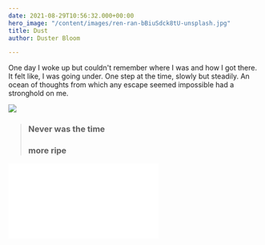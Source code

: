 ```yaml
---
date: 2021-08-29T10:56:32.000+00:00
hero_image: "/content/images/ren-ran-bBiuSdck8tU-unsplash.jpg"
title: Dust
author: Duster Bloom

---
```

One day I woke up but couldn't remember where I was and how I got there. It felt like, I was going under. One step at the time, slowly but steadily. An ocean of thoughts from which any escape seemed impossible had a stronghold on me.

![](/content/images/anomaly-oRskqiH7FNc-unsplash.jpg)

> ### Never was the time
>
> ### more ripe


<div class="embed-responsive embed-responsive-16by9">
<iframe class="embed-responsive-item" src="[https://www.youtube.com/embed/wrMdxo3BZAE](https://www.youtube.com/embed/wrMdxo3BZAE "Brass Against The Machine - Nobody speak")"  frameborder="0" allow="accelerometer; autoplay; clipboard-write; encrypted-media; gyroscope; picture-in-picture" allowfullscreen></iframe></div>